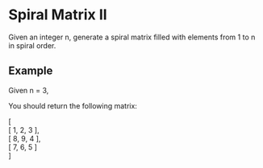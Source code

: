 
# Spiral Matrix II

Given an integer n, generate a spiral matrix filled with elements from 1 to n in spiral order.


## Example
Given n = 3,

You should return the following matrix:

[ <br />
 [ 1, 2, 3 ], <br />
 [ 8, 9, 4 ], <br />
 [ 7, 6, 5 ] <br />
]

